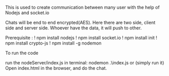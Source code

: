 This is used to create communication between many user with the help of Nodejs and socket.io

Chats will be end to end encrypted(AES).
Here there are two side, client side and server side.
Whoever have the data, it will push to other.



Prerequisite : 
! npm install nodejs
! npm install socket.io
! npm install init
! npm install crypto-js
! npm install -g nodemon

To run the code

run the nodeServer/index.js in terminal:  nodemon .\index.js or (simply run it)
Open index.html in the browser, and do the chat.